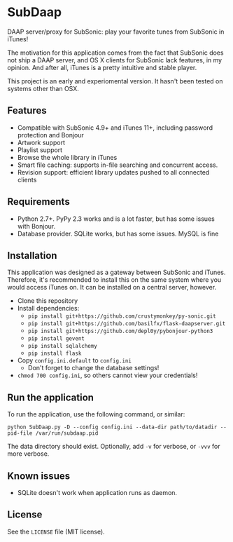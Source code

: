 # SubDaap
DAAP server/proxy for SubSonic: play your favorite tunes from SubSonic in
iTunes!

The motivation for this application comes from the fact that SubSonic does not
ship a DAAP server, and OS X clients for SubSonic lack features, in my opinion.
And after all, iTunes is a pretty intuitive and stable player.

This project is an early and experiomental version. It hasn't been tested on
systems other than OSX.

## Features
* Compatible with SubSonic 4.9+ and iTunes 11+, including password protection and Bonjour
* Artwork support
* Playlist support
* Browse the whole library in iTunes
* Smart file caching: supports in-file searching and concurrent access.
* Revision support: efficient library updates pushed to all connected clients

## Requirements
* Python 2.7+. PyPy 2.3 works and is a lot faster, but has some issues with Bonjour.
* Database provider. SQLite works, but has some issues. MySQL is fine

## Installation
This application was designed as a gateway between SubSonic and iTunes.
Therefore, it's recommended to install this on the same system where you would
access iTunes on. It can be installed on a central server, however.

* Clone this repository
* Install dependencies:
  * `pip install git+https://github.com/crustymonkey/py-sonic.git`
  * `pip install git+https://github.com/basilfx/flask-daapserver.git`
  * `pip install git+https://github.com/depl0y/pybonjour-python3`
  * `pip install gevent`
  * `pip install sqlalchemy`
  * `pip install flask`
* Copy `config.ini.default` to `config.ini`
  * Don't forget to change the database settings!
* `chmod 700 config.ini`, so others cannot view your credentials!

## Run the application
To run the application, use the following command, or similar:

```
python SubDaap.py -D --config config.ini --data-dir path/to/datadir --pid-file /var/run/subdaap.pid
```

The data directory should exist. Optionally, add `-v` for verbose, or `-vvv` for
more verbose.

## Known issues
* SQLite doesn't work when application runs as daemon.

## License
See the `LICENSE` file (MIT license).